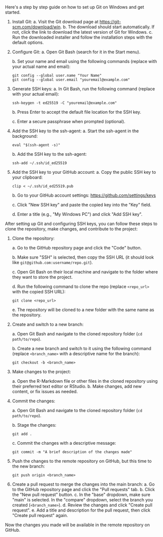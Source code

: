 Here's a step by step guide on how to set up Git on Windows and get started.

1.  Install Git:
    a.  Visit the Git download page at <https://git-scm.com/download/win>.
    b.  The download should start automatically. If not, click the link to download the latest version of Git for Windows.
    c.  Run the downloaded installer and follow the installation steps with the default options.
2.  Configure Git:
    a.  Open Git Bash (search for it in the Start menu).

    b.  Set your name and email using the following commands (replace with your actual name and email):

    ```         
    git config --global user.name "Your Name"
    git config --global user.email "youremail@example.com"
    ```
3.  Generate SSH keys:
    a.  In Git Bash, run the following command (replace with your actual email):

    ```         
    ssh-keygen -t ed25519 -C "youremail@example.com"
    ```

    b.  Press Enter to accept the default file location for the SSH key.

    c.  Enter a secure passphrase when prompted (optional).
4.  Add the SSH key to the ssh-agent:
    a.  Start the ssh-agent in the background:

    ```         
    eval "$(ssh-agent -s)"
    ```

    b.  Add the SSH key to the ssh-agent:

    ```         
    ssh-add ~/.ssh/id_ed25519
    ```
5.  Add the SSH key to your GitHub account:
    a.  Copy the public SSH key to your clipboard:

    ```         
    clip < ~/.ssh/id_ed25519.pub
    ```

    b.  Go to your GitHub account settings: <https://github.com/settings/keys>

    c.  Click "New SSH key" and paste the copied key into the "Key" field.

    d.  Enter a title (e.g., "My Windows PC") and click "Add SSH key".

After setting up Git and configuring SSH keys, you can follow these steps to clone the repository, make changes, and contribute to the project:

1.  Clone the repository:

    a.  Go to the GitHub repository page and click the "Code" button.

    b.  Make sure "SSH" is selected, then copy the SSH URL (it should look like `git@github.com:username/repo.git`).

    c.  Open Git Bash on their local machine and navigate to the folder where they want to store the project.

    d.  Run the following command to clone the repo (replace `<repo_url>` with the copied SSH URL):

    ```         
    git clone <repo_url>
    ```

    e.  The repository will be cloned to a new folder with the same name as the repository.

2.  Create and switch to a new branch:

    a.  Open Git Bash and navigate to the cloned repository folder (`cd path/to/repo`).

    b.  Create a new branch and switch to it using the following command (replace `<branch_name>` with a descriptive name for the branch):

    ```         
    git checkout -b <branch_name>
    ```

3.  Make changes to the project:

    a.  Open the R-Markdown file or other files in the cloned repository using their preferred text editor or RStudio.
    b.  Make changes, add new content, or fix issues as needed.

4.  Commit the changes:

    a.  Open Git Bash and navigate to the cloned repository folder (`cd path/to/repo`).

    b.  Stage the changes:

    ```         
    git add .
    ```

    c.  Commit the changes with a descriptive message:

    ```         
    git commit -m "A brief description of the changes made"
    ```

5.  Push the changes to the remote repository on GitHub, but this time to the new branch:

    ```         
    git push origin <branch_name>
    ```

6. Create a pull request to merge the changes into the main branch:
   a. Go to the GitHub repository page and click the "Pull requests" tab.
   b. Click the "New pull request" button.
   c. In the "base" dropdown, make sure "main" is selected. In the "compare" dropdown, select the branch you created (`<branch_name>`).
   d. Review the changes and click "Create pull request".
   e. Add a title and description for the pull request, then click "Create pull request" again.

Now the changes you made will be available in the remote repository on GitHub.
